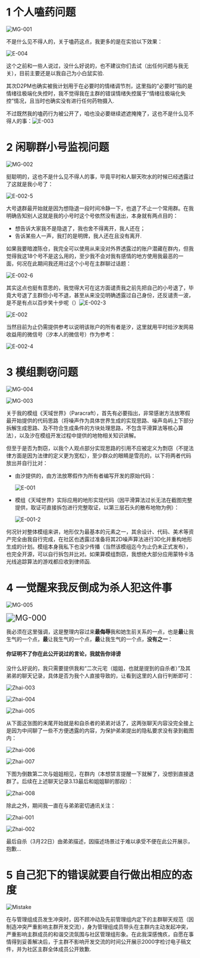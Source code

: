 



# 1 个人嗑药问题

![MG-001](.\Img-of-Evidence\MG-001.png)

不是什么见不得人的，关于嗑药这点，我更多的是在实验以下效果：

![E-004](.\Img-of-Evidence\E-004.png)

这个之前和一些人说过，没什么好说的，也不建议你们去试（出任何问题与我无关），目前主要还是以我自己为小白鼠实验.



其次D2PM也确实被我计划用于在必要时的情绪调节剂，这里指的“必要时”指的是情绪往极端化失控时，我不觉得我在主群的错误情绪失控属于“情绪往极端化失控”情况，且当时也确实没有进行任何药物摄入.



不过既然我的嗑药行为被公开了，咱也没必要继续遮遮掩掩了，这也不是什么见不得人的事：![E-003](.\Img-of-Evidence\E-003.png)









# 2 闲聊群小号监视问题

![MG-002](.\Img-of-Evidence\MG-002.png)

挺聪明的，这也不是什么见不得人的事，毕竟平时和人聊天吹水的时候已经透露过了这就是我小号了：

![E-002-5](.\Img-of-Evidence\E-002-5.png)

大号退群最开始就是因为想隐退一段时间冷静一下，也退了不止一个常用群。在我明确告知别人这就是我的小号时这个号依然没有退出，本身就有两点目的：

- 想告诉大家我不是隐退了，我也舍不得离开，我人还在；
- 告诉某些人一声，我打的是明牌，我人还在且没有离开.

如果我要暗渡陈仓，我完全可以使用从来没对外界透露过的账户潜藏在群内，但我觉得我这18个号不是这么用的，至少我不会对我有感情的地方使用我最恶的一面，何况在此期间我还用过这个小号在主群聊过话题：

![E-002-6](.\Img-of-Evidence\E-002-6.png)



其实这点也挺有意思的，我觉得大可在这方面谴责我之前先把自己的小号退了，毕竟大号退了主群但小号不退，甚至从来没见明确透露过自己身份，还反谴责一波，是不是有点以百步笑十步呢（）![E-002-3](.\Img-of-Evidence\E-002-3.png)

![E-002](.\Img-of-Evidence\E-002.png)

当然目前为止仍需提供参考以说明该账户的所有者是汐，这里就用平时给汐发网易收益用的微信号（汐本人的微信号）作为参考：

![E-002-4](.\Img-of-Evidence\E-002-4.png)









# 3 模组剽窃问题

![MG-004](.\Img-of-Evidence\MG-004.png)

![MG-003](.\Img-of-Evidence\MG-003.png)

关于我的模组《天域世界》（Paracraft），首先有必要指出，非常感谢方法放寒假最开始提供的代码思路（将噪声作为具体世界生成的实现思路、噪声岛屿上下部分拆解生成思路、及不符合生成条件的方块处理思路，不包含平滑算法等核心算法），以及汐在模组开发过程中提供的地物相关知识讲解。

但至于是否为剽窃，以我个人观点部分实现思路的引用不应被定义为剽窃（不提法律方面是因为法律的定义更为宽松），至少群众的眼睛是雪亮的，以下将两者代码放出并自行比对：

- 由汐提供的，由方法放寒假作为所有者编写开发的原始代码：

  ![E-001](.\Img-of-Evidence\E-001.png)

- 模组《天域世界》实际应用的地形实现代码（因平滑算法过长无法在截图完整提供，取证可直接拆包进行完整取证，以第三层石头的散布地物为例）：

  ![E-001-2](.\Img-of-Evidence\E-001-2.png)

何况针对整体模组来讲，地形仅为最基本的元素之一，其余设计、代码、美术等资产完全由我自行完成，在社区也透露过准备将其2D噪声算法进行3D化并重构地形生成的计划。模组本身我私下也没少传播（当然该模组迄今为止仍未正式发布），也完全开源，可以自行拆包并比对。如果算模组剽窃，我想绝大部分应用蒙特卡洛光线追踪算法的游戏都应收到律师函.









# 4 一觉醒来我反倒成为杀人犯这件事

![MG-005](.\Img-of-Evidence\MG-005.png)

<img src=".\Img-of-Evidence\MG-000.png" alt="MG-000" style="zoom:150%;" />

我必须在这里强调，这是整理内容过来**最侮辱**我和她生前关系的一点，也是**最**让我生气的一个点，**最**让我生气的一个点，**最**让我生气的一个点，**没有之一**：



#### **你证明不了你在此公开说过的言论，我就告你诽谤**



没什么好说的，我只需要提供我和“二次元宅（姐姐，也就是提到的自杀者）”及其弟弟的聊天记录，具体是否为我个人直接导致的，让看到这里的人自行判断即可：

![Zhai-003](.\Img-of-Evidence\Zhai-003.jpg)

![Zhai-004](.\Img-of-Evidence\Zhai-004.jpg)

![Zhai-005](.\Img-of-Evidence\Zhai-005.jpg)



从下面这张图的末尾开始就是和自杀者的弟弟对话了，这两张聊天内容没完全接上是因为中间聊了一些不方便透露的内容，为保护弟弟提出的隐私要求没有录到截图内：

![Zhai-006](.\Img-of-Evidence\Zhai-006.jpg)

![Zhai-007](.\Img-of-Evidence\Zhai-007.jpg)



下图为倒数第二次与姐姐相见，在群内（本想禁言提醒一下就解了，没想到直接退群了。后续在上述聊天记录3.13最后和姐姐聊的那段）：

![Zhai-008](.\Img-of-Evidence\Zhai-008.jpg)



除此之外，期间我一直在与弟弟密切通讯关注：

![Zhai-001](.\Img-of-Evidence\Zhai-001.jpg)

![Zhai-002](.\Img-of-Evidence\Zhai-002.jpg)

最后自杀（3月22日）由弟弟描述，因描述场景过于难以承受不便在此公开展示，抱歉...









# 5 自己犯下的错误就要自行做出相应的态度

![Mistake](.\Img-of-Evidence\Mistake.png)

在与管理组成员发生冲突时，因不顾冲动及先前管理组内定下的主群聊天规范（因制造冲突严重影响主群开发交流），身为管理组成员带头在主群内主动发起冲突，严重影响主群成员的和谐交流氛围与社区管理组形象。在此我深感愧疚，自愿在事情得到妥善解决后，于主群不影响开发交流的时间公开展示2000字检讨电子稿文件，并为社区主群全体成员公开致歉.

